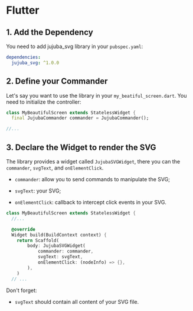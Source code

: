 # Flutter

## 1. Add the Dependency

You need to add jujuba_svg library in your `pubspec.yaml`:

```yaml
dependencies:
  jujuba_svg: ^1.0.0
```

## 2. Define your Commander

Let's say you want to use the library in your `my_beatiful_screen.dart`. You need to initialize the controller:

```dart
class MyBeautifulScreen extends StatelessWidget {
  final JujubaCommander commander = JujubaCommander();

//...
```

## 3. Declare the Widget to render the SVG

The library provides a widget called `JujubaSVGWidget`, there you can the `commander`, `svgText`, and `onElementClick`.

- `commander`: allow you to send commands to manipulate the SVG;

- `svgText`: your SVG;

- `onElementClick`: callback to intercept click events in your SVG.

```dart
class MyBeautifulScreen extends StatelessWidget {
  //...

  @override
  Widget build(BuildContext context) {
    return Scaffold(
        body: JujubaSVGWidget(
            commander: commander,
            svgText: svgText,
            onElementClick: (nodeInfo) => {},
        ),
    )
  // ...
```

Don't forget:

- `svgText` should contain all content of your SVG file.
